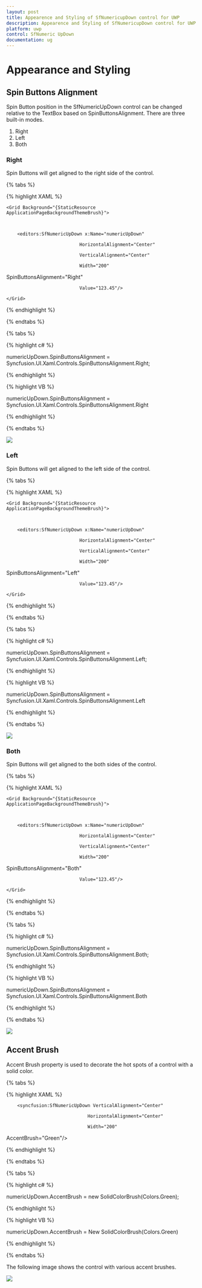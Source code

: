 ```yaml
---
layout: post
title: Appearence and Styling of SfNumericupDown control for UWP
description: Appearence and Styling of SfNumericupDown control for UWP
platform: uwp
control: SfNumeric UpDown
documentation: ug
---
```


# Appearance and Styling

## Spin Buttons Alignment

Spin Button position in the SfNumericUpDown control can be changed relative to the TextBox based on SpinButtonsAlignment. There are three built-in modes.

1. Right
2. Left
3. Both



### Right

Spin Buttons will get aligned to the right side of the control.

{% tabs %}

{% highlight XAML %}

<Page xmlns:editors="using:Syncfusion.UI.Xaml.Controls.Input">

    <Grid Background="{StaticResource ApplicationPageBackgroundThemeBrush}">



        <editors:SfNumericUpDown x:Name="numericUpDown"

                               HorizontalAlignment="Center"

                               VerticalAlignment="Center"

                               Width="200" 

SpinButtonsAlignment="Right"

                               Value="123.45"/>

    </Grid>

</Page>

{% endhighlight %}

{% endtabs %}

{% tabs %}

{% highlight c# %}

numericUpDown.SpinButtonsAlignment = Syncfusion.UI.Xaml.Controls.SpinButtonsAlignment.Right;

{% endhighlight %}

{% highlight VB %}

numericUpDown.SpinButtonsAlignment = Syncfusion.UI.Xaml.Controls.SpinButtonsAlignment.Right

{% endhighlight %}

{% endtabs %}

![](Appearance-and-Styling_images/Appearance-and-Styling_img1.png)

### Left

Spin Buttons will get aligned to the left side of the control.

{% tabs %}

{% highlight XAML %}

<Page xmlns:editors="using:Syncfusion.UI.Xaml.Controls.Input">

    <Grid Background="{StaticResource ApplicationPageBackgroundThemeBrush}">



        <editors:SfNumericUpDown x:Name="numericUpDown"

                               HorizontalAlignment="Center"

                               VerticalAlignment="Center"

                               Width="200" 

SpinButtonsAlignment="Left"

                               Value="123.45"/>

    </Grid>

</Page>

{% endhighlight %}

{% endtabs %}

{% tabs %}

{% highlight c# %}

 numericUpDown.SpinButtonsAlignment = Syncfusion.UI.Xaml.Controls.SpinButtonsAlignment.Left;

{% endhighlight %}

{% highlight VB %}

 numericUpDown.SpinButtonsAlignment = Syncfusion.UI.Xaml.Controls.SpinButtonsAlignment.Left

{% endhighlight %}

{% endtabs %}

![](Appearance-and-Styling_images/Appearance-and-Styling_img2.png)

### Both

 Spin Buttons will get aligned to the both sides of the control.

{% tabs %}

{% highlight XAML %}

<Page xmlns:editors="using:Syncfusion.UI.Xaml.Controls.Input">

    <Grid Background="{StaticResource ApplicationPageBackgroundThemeBrush}">



        <editors:SfNumericUpDown x:Name="numericUpDown"

                               HorizontalAlignment="Center"

                               VerticalAlignment="Center"

                               Width="200" 

SpinButtonsAlignment="Both"

                               Value="123.45"/>

    </Grid>

</Page>

{% endhighlight %}

{% endtabs %}

{% tabs %}

{% highlight c# %}

numericUpDown.SpinButtonsAlignment = Syncfusion.UI.Xaml.Controls.SpinButtonsAlignment.Both;

{% endhighlight %}

{% highlight VB %}

numericUpDown.SpinButtonsAlignment = Syncfusion.UI.Xaml.Controls.SpinButtonsAlignment.Both

{% endhighlight %}

{% endtabs %}

![](Appearance-and-Styling_images/Appearance-and-Styling_img3.png)

## Accent Brush

Accent Brush property is used to decorate the hot spots of a control with a solid color. 

{% tabs %}

{% highlight XAML %}

<Grid Background="{StaticResource ApplicationPageBackgroundThemeBrush}">

        <syncfusion:SfNumericUpDown VerticalAlignment="Center"

                                  HorizontalAlignment="Center"

                                  Width="200" 

AccentBrush="Green"/>

</Grid>

{% endhighlight %}

{% endtabs %}

{% tabs %}

{% highlight c# %}

 numericUpDown.AccentBrush = new SolidColorBrush(Colors.Green);

{% endhighlight %}

{% highlight VB %}

 numericUpDown.AccentBrush = New SolidColorBrush(Colors.Green)

{% endhighlight %}

{% endtabs %}

The following image shows the control with various accent brushes.

![](Appearance-and-Styling_images/Appearance-and-Styling_img4.png)